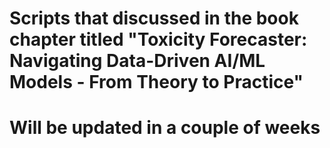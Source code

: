 # Scripts that discussed in the book chapter titled "Toxicity Forecaster: Navigating Data-Driven AI/ML Models - From Theory to Practice"
# Will be updated in a couple of weeks
